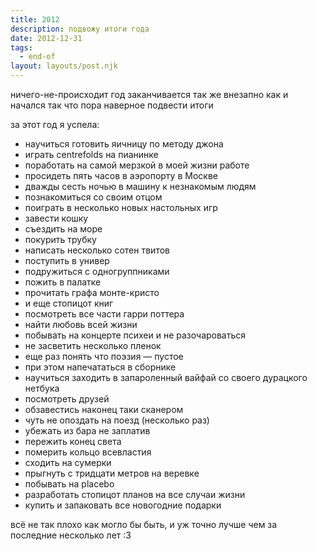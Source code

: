 ```yaml
---
title: 2012
description: подвожу итоги года
date: 2012-12-31
tags:
  - end-of
layout: layouts/post.njk
---
```


ничего-не-происходит год заканчивается так же внезапно как и начался так что пора наверное подвести итоги

за этот год я успела:

- научиться готовить яичницу по методу джона
- играть centrefolds на пианинке
- поработать на самой мерзкой в моей жизни работе
- просидеть пять часов в аэропорту в Москве
- дважды сесть ночью в машину к незнакомым людям 
- познакомиться со своим отцом
- поиграть в несколько новых настольных игр
- завести кошку
- съездить на море
- покурить трубку
- написать несколько сотен твитов
- поступить в универ
- подружиться с одногруппниками
- пожить в палатке
- прочитать графа монте-кристо 
- и еще стопицот книг
- посмотреть все части гарри поттера
- найти любовь всей жизни
- побывать на концерте психеи и не разочароваться
- не засветить несколько пленок
- еще раз понять что поэзия — пустое
- при этом напечататься в сборнике
- научиться заходить в запароленный вайфай со своего дурацкого нетбука
- посмотреть друзей
- обзавестись наконец таки сканером
- чуть не опоздать на поезд (несколько раз)
- убежать из бара не заплатив
- пережить конец света
- померить кольцо всевластия
- сходить на сумерки 
- прыгнуть с тридцати метров на веревке
- побывать на placebo
- разработать стопицот планов на все случаи жизни
- купить и запаковать все новогодние подарки

всё не так плохо как могло бы быть, и уж точно лучше чем за последние несколько лет
:3